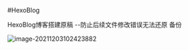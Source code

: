 #HexoBlog

HexoBlog博客搭建原稿  --防止后续文件修改错误无法还原   备份

![image-20211203102423882](https://qingyun-test.oss-cn-hangzhou.aliyuncs.com/img/image-20211203102423882.png?x-oss-process=style/qingyun)